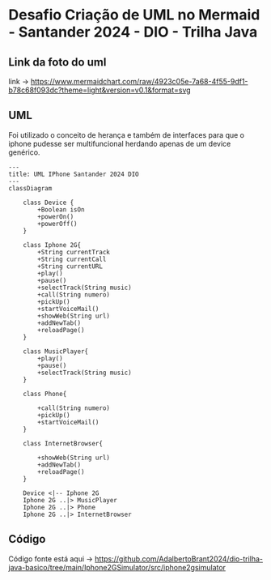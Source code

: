 # Desafio Criação de UML no Mermaid - Santander 2024 - DIO - Trilha Java

## Link da foto do uml

link -> https://www.mermaidchart.com/raw/4923c05e-7a68-4f55-9df1-b78c68f093dc?theme=light&version=v0.1&format=svg

## UML 
Foi utilizado o conceito de herança e também de interfaces para que o iphone pudesse ser multifuncional herdando apenas de um device genérico.

```mermaid
---
title: UML IPhone Santander 2024 DIO
---
classDiagram

    class Device {
        +Boolean isOn
        +powerOn()
        +powerOff()
    }

    class Iphone 2G{
        +String currentTrack
        +String currentCall
        +String currentURL
        +play()
        +pause()
        +selectTrack(String music)
        +call(String numero)
        +pickUp()
        +startVoiceMail()
        +showWeb(String url)
        +addNewTab()
        +reloadPage()
    }

    class MusicPlayer{
        +play()
        +pause()
        +selectTrack(String music)
    }

    class Phone{
        
        +call(String numero)
        +pickUp()
        +startVoiceMail()
    }

    class InternetBrowser{
        
        +showWeb(String url)
        +addNewTab()
        +reloadPage()
    }

    Device <|-- Iphone 2G
    Iphone 2G ..|> MusicPlayer
    Iphone 2G ..|> Phone
    Iphone 2G ..|> InternetBrowser

```
## Código

Código fonte está aqui -> https://github.com/AdalbertoBrant2024/dio-trilha-java-basico/tree/main/Iphone2GSimulator/src/iphone2gsimulator

